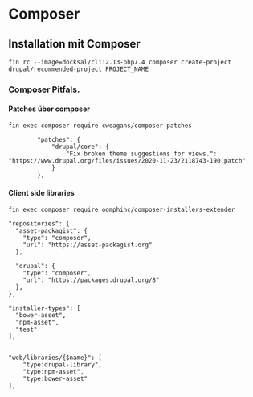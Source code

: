 # Composer
## Installation mit Composer
```
fin rc --image=docksal/cli:2.13-php7.4 composer create-project drupal/recommended-project PROJECT_NAME
```
### Composer Pitfals.
#### Patches über composer
```
fin exec composer require cweagans/composer-patches
```
``` 
        "patches": {
            "drupal/core": {
                "Fix broken theme suggestions for views.": "https://www.drupal.org/files/issues/2020-11-23/2118743-190.patch"
            }
        },
``` 
#### Client side libraries
``` 
fin exec composer require oomphinc/composer-installers-extender
``` 
  ```
  "repositories": {
    "asset-packagist": {
      "type": "composer",
      "url": "https://asset-packagist.org"
    },
   
    "drupal": {
      "type": "composer",
      "url": "https://packages.drupal.org/8"
    },
  },
```
  ```
  "installer-types": [
    "bower-asset",
    "npm-asset",
    "test"
],
        
```
```
"web/libraries/{$name}": [
    "type:drupal-library",
    "type:npm-asset",
    "type:bower-asset"
],
```
